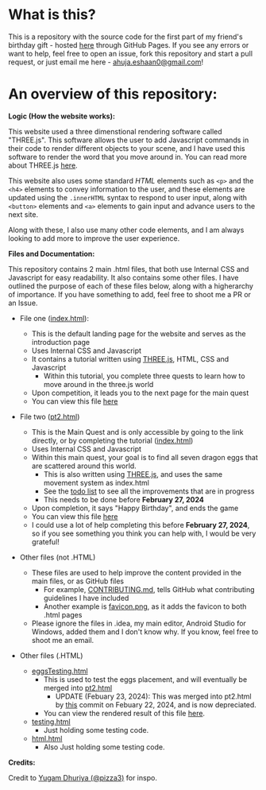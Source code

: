 # What is this?

This is a repository with the source code for the first part of my friend's birthday gift - hosted [here](https://ahujaesh.github.io/birthday-surprise/) through GitHub Pages. If you see any errors or want to help, feel free to open an issue, fork this repository and start a pull request, or just email me here - [ahuja.eshaan0@gmail.com](mailto:ahuja.eshaan0@gmail.com)!

# An overview of this repository:

**Logic (How the website works):**

This website used a three dimenstional rendering software called "THREE.js". This software allows the user to add Javascript commands in their code to render different objects to your scene, and I have used this software to render the word that you move around in. You can read more about THREE.js [here](https://discoverthreejs.com/).

This website also uses some standard _HTML_ elements such as ```<p>``` and the ```<h4>``` elements to convey information to the user, and these elements are updated using the ```.innerHTML``` syntax to respond to user input, along with ```<button>``` elements and ```<a>``` elements to gain input and advance users to the next site.

Along with these, I also use many other code elements, and I am always looking to add more to improve the user experience.

**Files and Documentation:**

This repository contains 2 main .html files, that both use Internal CSS and Javascript for easy readability. It also contains some other files. I have outlined the purpose of each of these files below, along with a higherarchy of importance. If you have something to add, feel free to shoot me a PR or an Issue.

- File one ([index.html](https://github.com/ahujaesh/birthday-surprise/blob/main/index.html)):
    - This is the default landing page for the website and serves as the introduction page
    - Uses Internal CSS and Javascript
    - It contains a tutorial written using [THREE.js](https://en.m.wikipedia.org/wiki/Three.js), HTML, CSS and Javascript
      - Within this tutorial, you complete three quests  to learn how to move around in the three.js world
    - Upon competition, it leads you to the next page for the main quest
    - You can view this file [here](https://ahujaesh.github.io/birthday-surprise/)

- File two ([pt2.html](https://github.com/ahujaesh/birthday-surprise/blob/main/pt2.html))
  - This is the Main Quest and is only accessible by going to the link directly, or by completing the tutorial ([index.html](https://github.com/ahujaesh/birthday-surprise/blob/main/index.html))
  - Uses Internal CSS and Javascript
  - Within this main quest, your goal is to find all seven dragon eggs that are scattered around this world.
    - This is also written using [THREE.js](https://en.m.wikipedia.org/wiki/Three.js), and uses the same movement system as index.html
    - See the [todo list](https://github.com/ahujaesh/birthday-surprise/issues/17) to see all the improvements that are in progress
    - This needs to be done before **February 27, 2024** 
  - Upon completion, it says "Happy Birthday", and ends the game
  - You can view this file [here](https://ahujaesh.github.io/birthday-surprise/pt2.html)
  - I could use a lot of help completing this before **February 27, 2024**, so if you see something you think you can help with, I would be very grateful!

- Other files (not .HTML)
  - These files are used to help improve the content provided in the main files, or as GitHub files
    - For example, [CONTRIBUTING.md](https://github.com/ahujaesh/birthday-surprise/blob/main/CONTRIBUTING.md), tells GitHub what contributing guidelines I have included
    - Another example is [favicon.png](https://github.com/ahujaesh/birthday-surprise/blob/main/favicon.png), as it adds the favicon to both .html pages
  - Please ignore the files in .idea, my main editor, Android Studio for Windows, added them and I don't know why. If you know, feel free to shoot me an email.
- Other files (.HTML)
     - [eggsTesting.html](https://github.com/ahujaesh/birthday-surprise/blob/main/eggsTesting.html)
       - This is used to test the eggs placement, and will eventually be merged into [pt2.html](https://github.com/ahujaesh/birthday-surprise/blob/main/pt2.html)
           - UPDATE (Febuary 23, 2024): This was merged into pt2.html by [this](https://github.com/ahujaesh/birthday-surprise/commit/67f5d59f301ae8bc1d08e853359b1df430771611) commit on Febuary 22, 2024, and is now depreciated.
       - You can view the rendered result of this file [here](https://ahujaesh.github.io/birthday-surprise/eggsTesting.html).
    - [testing.html](https://github.com/ahujaesh/birthday-surprise/blob/main/.idea/testing.html)
      - Just holding some testing code.
    - [html.html](https://github.com/ahujaesh/birthday-surprise/blob/main/.idea/html.html)
      - Also Just holding some testing code.

**Credits:**

Credit to [Yugam Dhuriya (@pizza3)](https://github.com/pizza3) for inspo.
